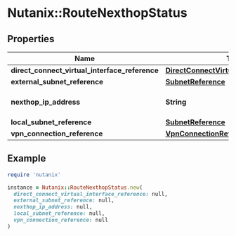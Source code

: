 # Nutanix::RouteNexthopStatus

## Properties

| Name | Type | Description | Notes |
| ---- | ---- | ----------- | ----- |
| **direct_connect_virtual_interface_reference** | [**DirectConnectVirtualInterfaceReference**](DirectConnectVirtualInterfaceReference.md) |  | [optional] |
| **external_subnet_reference** | [**SubnetReference**](SubnetReference.md) |  | [optional] |
| **nexthop_ip_address** | **String** | Nexthop IP address of this route. | [optional] |
| **local_subnet_reference** | [**SubnetReference**](SubnetReference.md) |  | [optional] |
| **vpn_connection_reference** | [**VpnConnectionReference**](VpnConnectionReference.md) |  | [optional] |

## Example

```ruby
require 'nutanix'

instance = Nutanix::RouteNexthopStatus.new(
  direct_connect_virtual_interface_reference: null,
  external_subnet_reference: null,
  nexthop_ip_address: null,
  local_subnet_reference: null,
  vpn_connection_reference: null
)
```

